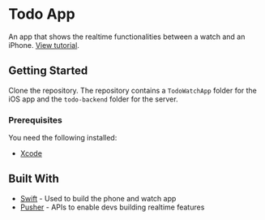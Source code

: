 # Todo App

An app that shows the realtime functionalities between a watch and an iPhone. [View tutorial](https://pusher.com/tutorials/to-do-list-apple-watch).

## Getting Started

Clone the repository. The repository contains a `TodoWatchApp` folder for the iOS app and the `todo-backend` folder for the server.

### Prerequisites

You need the following installed:

- [Xcode](https://developer.apple.com/xcode/)

## Built With

- [Swift](https://developer.apple.com/swift/) - Used to build the phone and watch app
- [Pusher](https://pusher.com/) - APIs to enable devs building realtime features
